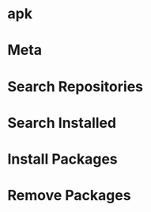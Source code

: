 # apk


# Meta


# Search Repositories


# Search Installed


# Install Packages


# Remove Packages


